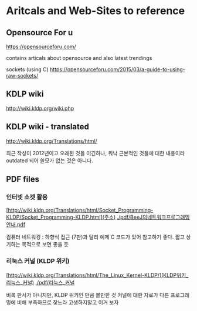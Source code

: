 # Aritcals and Web-Sites to reference


## Opensource For u 

https://opensourceforu.com/

contains articals about opensource and also latest trendings

sockets (using C)
https://opensourceforu.com/2015/03/a-guide-to-using-raw-sockets/

## KDLP wiki

http://wiki.kldp.org/wiki.php

## KDLP wiki - translated

http://wiki.kldp.org/Translations/html/

최근 작성이 2012년이고 오래된 것들 이긴하나, 워낙 근본적인 것들에 대한 내용이라 outdated 되어 쓸모가 없는 것은 아니다.

## PDF files

### 인터넷 소켓 활용

[http://wiki.kldp.org/Translations/html/Socket_Programming-KLDP/Socket_Programming-KLDP.html](주소)
[./pdf/BeeJ의네트워크프로그래밍안내.pdf](파일)

컴퓨터 네트워킹 : 하향식 접근 (7판)과 달리 예제 C 코드가 있어 참고하기 좋다.
짧고 상기하는 목적으로 보면 좋을 듯

### 리눅스 커널 (KLDP 위키)

[http://wiki.kldp.org/Translations/html/The_Linux_Kernel-KLDP/](KLDP위키_리눅스_커널)
[./pdf/리눅스_커널](파일)

비록 판서가 아니지만, KLDP 위키인 만큼 볼만한 것
커널에 대한 자료가 다른 프로그래밍에 비해 부족하므로 찾느라 고생하지말고 이거 보자


